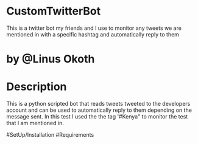 # CustomTwitterBot
This is a twitter bot my friends and I use to monitor any tweets we are mentioned in with a specific hashtag and automatically reply to them 
# by @Linus Okoth

# Description
This is a python scripted bot that reads tweets tweeted to the developers account and can be used to automatically reply to them depending on the message sent. In this test I used the the tag '#Kenya" to monitor the test that I am mentioned in.

#SetUp/Installation 
#Requirements
